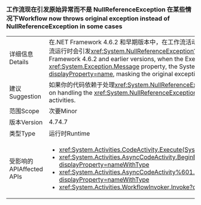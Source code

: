 ### <a name="workflow-now-throws-original-exception-instead-of-nullreferenceexception-in-some-cases"></a><span data-ttu-id="80ed6-101">工作流现在引发原始异常而不是 NullReferenceException 在某些情况下</span><span class="sxs-lookup"><span data-stu-id="80ed6-101">Workflow now throws original exception instead of NullReferenceException in some cases</span></span>

|   |   |
|---|---|
|<span data-ttu-id="80ed6-102">详细信息</span><span class="sxs-lookup"><span data-stu-id="80ed6-102">Details</span></span>|<span data-ttu-id="80ed6-103">在.NET Framework 4.6.2 和早期版本中，在工作流活动的 Execute 方法引发的异常时<code>null</code>值<xref:System.Exception.Message>属性，则 System.Activities 工作流运行时会引发<xref:System.NullReferenceException?displayProperty=name>、 蒙版原始异常。在.NET Framework 4.7，以前掩蔽引发异常。</span><span class="sxs-lookup"><span data-stu-id="80ed6-103">In the .NET Framework 4.6.2 and earlier versions, when the Execute method of a workflow activity throws an exception with a <code>null</code> value for the <xref:System.Exception.Message> property, the System.Activities Workflow runtime throws a <xref:System.NullReferenceException?displayProperty=name>, masking the original exception.In the .NET Framework 4.7, the previously masked exception is thrown.</span></span>|
|<span data-ttu-id="80ed6-104">建议</span><span class="sxs-lookup"><span data-stu-id="80ed6-104">Suggestion</span></span>|<span data-ttu-id="80ed6-105">如果你的代码依赖于处理<xref:System.NullReferenceException?displayProperty=name>，将其更改为捕获可能从自定义活动时引发的异常。</span><span class="sxs-lookup"><span data-stu-id="80ed6-105">If your code relies on handling the <xref:System.NullReferenceException?displayProperty=name>, change it to catch the exceptions that could be thrown from your custom activities.</span></span>|
|<span data-ttu-id="80ed6-106">范围</span><span class="sxs-lookup"><span data-stu-id="80ed6-106">Scope</span></span>|<span data-ttu-id="80ed6-107">次要</span><span class="sxs-lookup"><span data-stu-id="80ed6-107">Minor</span></span>|
|<span data-ttu-id="80ed6-108">版本</span><span class="sxs-lookup"><span data-stu-id="80ed6-108">Version</span></span>|<span data-ttu-id="80ed6-109">4.7</span><span class="sxs-lookup"><span data-stu-id="80ed6-109">4.7</span></span>|
|<span data-ttu-id="80ed6-110">类型</span><span class="sxs-lookup"><span data-stu-id="80ed6-110">Type</span></span>|<span data-ttu-id="80ed6-111">运行时</span><span class="sxs-lookup"><span data-stu-id="80ed6-111">Runtime</span></span>|
|<span data-ttu-id="80ed6-112">受影响的 API</span><span class="sxs-lookup"><span data-stu-id="80ed6-112">Affected APIs</span></span>|<ul><li><xref:System.Activities.CodeActivity.Execute(System.Activities.CodeActivityContext)?displayProperty=nameWithType></li><li><xref:System.Activities.AsyncCodeActivity.BeginExecute(System.Activities.AsyncCodeActivityContext,System.AsyncCallback,System.Object)?displayProperty=nameWithType></li><li><xref:System.Activities.AsyncCodeActivity%601.BeginExecute(System.Activities.AsyncCodeActivityContext,System.AsyncCallback,System.Object)?displayProperty=nameWithType></li><li><xref:System.Activities.WorkflowInvoker.Invoke?displayProperty=nameWithType></li></ul>|

